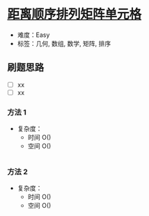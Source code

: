 # [距离顺序排列矩阵单元格](https://leetcode-cn.com/problems/matrix-cells-in-distance-order/)

- 难度：Easy
- 标签：几何, 数组, 数学, 矩阵, 排序

## 刷题思路

- [ ] xx
- [ ] xx

### 方法 1

- 复杂度：
    - 时间 O()
    - 空间 O()

``` js

```

### 方法 2

- 复杂度：
    - 时间 O()
    - 空间 O()

``` js

```
